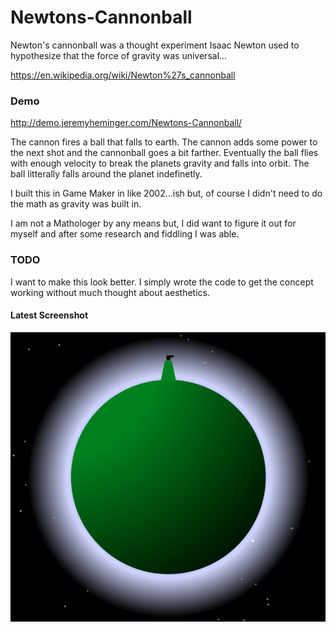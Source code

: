 # Newtons-Cannonball
Newton's cannonball was a thought experiment Isaac Newton used to hypothesize that the force of gravity was universal...

https://en.wikipedia.org/wiki/Newton%27s_cannonball

### Demo
http://demo.jeremyheminger.com/Newtons-Cannonball/

The cannon fires a ball that falls to earth.
The cannon adds some power to the next shot and the cannonball goes a bit farther.
Eventually the ball flies with enough velocity to break the planets gravity and falls into orbit.
The ball litterally falls around the planet indefinetly.

I built this in Game Maker in like 2002...ish but, of course I didn't need to do the math as gravity was built in.

I am not a Mathologer by any means but, I did want to figure it out for myself and after some research and fiddling I was able.

### TODO

I want to make this look better. I simply wrote the code to get the concept working without much thought about aesthetics.

#### Latest Screenshot

![alt text](https://github.com/061375/Newtons-Cannonball/blob/master/screen.1.0.4.png?raw=true "Screenshot")
